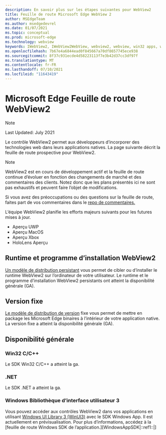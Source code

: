 ```yaml
---
description: En savoir plus sur les étapes suivantes pour WebView2
title: Feuille de route Microsoft Edge WebView 2
author: MSEdgeTeam
ms.author: msedgedevrel
ms.date: 01/07/2021
ms.topic: conceptual
ms.prod: microsoft-edge
ms.technology: webview
keywords: IWebView2, IWebView2WebView, webview2, webview, win32 apps, win32, edge, ICoreWebView2, ICoreWebView2Host, browser control, edge html
ms.openlocfilehash: 7b67e4a6844ead0f845667a70df8657745ece938
ms.sourcegitcommit: 8f37c931ecde4d58223113f7e3b42d37cc3df97f
ms.translationtype: MT
ms.contentlocale: fr-FR
ms.lasthandoff: 07/10/2021
ms.locfileid: "11643419"
---
```

# <a name="microsoft-edge-webview2-roadmap"></a>Microsoft Edge Feuille de route WebView2  

> [!NOTE]
> Last Updated: July 2021  

Le contrôle WebView2 permet aux développeurs d’incorporer des technologies web dans leurs applications natives.  La page suivante décrit la feuille de route prospective pour WebView2.  

> [!NOTE]
> WebView2 est en cours de développement actif et la feuille de route continue d’évoluer en fonction des changements de marché et des commentaires des clients. Notez donc que les plans présentés ici ne sont pas exhaustifs et peuvent faire l’objet de modifications.  

Si vous avez des préoccupations ou des questions sur la feuille de route, faites part de vos commentaires dans le [repo de commentaires.][GithubMicrosoftedgeWebviewfeedbackMain]  

L’équipe WebView2 planifie les efforts majeurs suivants pour les futures mises à jour.  

* Aperçu UWP
* Aperçu MacOS
* Aperçu Xbox
* HoloLens Aperçu

## <a name="webview2-runtime-and-installer"></a>Runtime et programme d’installation WebView2  

[Un modèle de distribution persistant][ConceptDistributionEvergreenModel] vous permet de cibler ou d’installer le runtime WebView2 sur l’ordinateur de votre utilisateur.  Le runtime et le programme d’installation WebView2 persistants ont atteint la disponibilité générale \(GA\).  

## <a name="fixed-version"></a>Version fixe  

[Le modèle de distribution de version][ConceptsDistributionFixedVersionModel] fixe vous permet de mettre en package les Microsoft Edge binaires à l’intérieur de votre application native.  La version fixe a atteint la disponibilité générale \(GA\).  

## <a name="general-availability"></a>Disponibilité générale  

### <a name="win32-cc"></a>Win32 C/C++  

Le SDK Win32 C/C++ a atteint la ga.  

### <a name="net"></a>.NET  

Le SDK .NET a atteint la ga. 

### <a name="windows-ui-library-3"></a>Windows Bibliothèque d’interface utilisateur 3

Vous pouvez accéder aux contrôles WebView2 dans vos applications en utilisant [Windows UI Library 3 (WinUI3)][UwpToolkitsWinui3Index] avec le SDK Windows App. Il est actuellement en prévisualisation. Pour plus d’informations, accédez à la [feuille de route Windows SDK de l’application.][WindowsAppSDK|::ref1::|]

 
<!-- links -->  

[WindowsAppSDKRoadmap]: https://github.com/microsoft/WindowsAppSDK/blob/main/docs/roadmap.md "Feuille de route"
[ConceptDistributionEvergreenModel]: ./concepts/distribution.md#evergreen-distribution-mode "Modèle de distribution persistant : distribution d’applications à l’aide de WebView2 | Documents Microsoft"  
[ConceptsDistributionFixedVersionModel]: ./concepts/distribution.md#fixed-version-distribution-mode "Modèle de distribution de version fixe : distribution d’applications à l’aide de WebView2 | Documents Microsoft"  

[UwpToolkitsWinui3Index]: /uwp/toolkits/winui3/index "Windows UI Library 3.0 Preview 1 (mai 2020) | Documents Microsoft"  

[GithubMicrosoftedgeWebviewfeedbackMain]: https://github.com/MicrosoftEdge/WebViewFeedback "Commentaires WebView - MicrosoftEdge/WebViewFeedback | GitHub"  

[GithubMicrosoftUiXamlRoadmap]: https://github.com/microsoft/microsoft-ui-xaml/blob/master/docs/roadmap.md "Windows Feuille de route de la bibliothèque d’interface utilisateur : microsoft/microsoft-ui-xaml | GitHub"  

